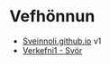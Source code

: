 # Vefhönnun
* [Sveinnoli.github.io](https://github.com/sveinnoli)
v1
* [Verkefni1 - Svör](verkefni-1.md/)
